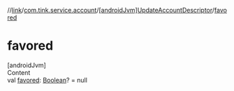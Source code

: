 //[link](../../index.md)/[com.tink.service.account](../index.md)/[[androidJvm]UpdateAccountDescriptor](index.md)/[favored](favored.md)



# favored  
[androidJvm]  
Content  
val [favored](favored.md): [Boolean](https://kotlinlang.org/api/latest/jvm/stdlib/kotlin/-boolean/index.html)? = null  



